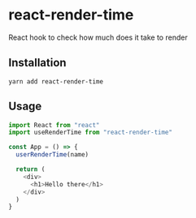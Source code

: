 # react-render-time

React hook to check how much does it take to render

## Installation

```
yarn add react-render-time
```

## Usage

```js
import React from "react"
import useRenderTime from "react-render-time"

const App = () => {
  userRenderTime(name)

  return (
    <div>
      <h1>Hello there</h1>
    </div>
  )
}
```
